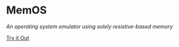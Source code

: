# MemOS
_An operating system emulator using solely resistive-based memory_

[Try it Out](index.html)